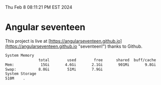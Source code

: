 Thu Feb  8 08:11:21 PM EST 2024

# Angular seventeen


This project is live at [https://angularseventeen.github.io](https://angularseventeen.github.io "seventeen!") thanks to Github.

```bash
System Memory
               total        used        free      shared  buff/cache   available
Mem:            15Gi       4.6Gi       2.1Gi       901Mi       9.8Gi        10Gi
Swap:          8.0Gi        51Mi       7.9Gi
System Storage
510M	.
```
```bash
